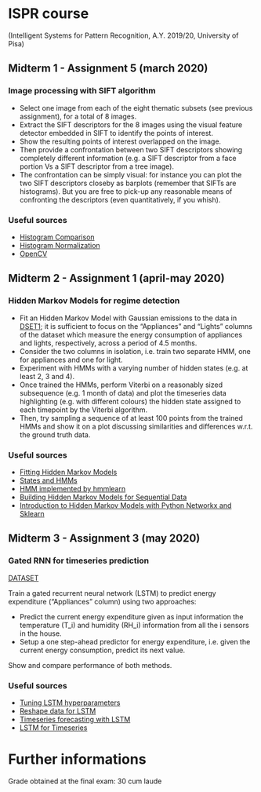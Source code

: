 # ISPR course 
(Intelligent Systems for Pattern Recognition, A.Y. 2019/20, University of Pisa)

## Midterm 1 - Assignment 5 (march 2020)
### Image processing with SIFT algorithm

- Select one image from each of the eight thematic subsets (see previous assignment), for a total of 8 images.
- Extract the SIFT descriptors for the 8 images using the visual feature detector embedded in SIFT to identify the
points of interest. 
- Show the resulting points of interest overlapped on the image. 
- Then provide a confrontation between two SIFT descriptors showing completely different information 
(e.g. a SIFT descriptor from a face portion Vs a SIFT descriptor from a tree image). 
- The confrontation can be simply visual: for instance you can plot the two SIFT descriptors closeby as barplots 
(remember that SIFTs are histograms). But you are free to pick-up any
reasonable means of confronting the descriptors (even quantitatively, if you whish).


### Useful sources
- [Histogram Comparison](https://docs.opencv.org/2.4/doc/tutorials/imgproc/histograms/histogram_comparison/histogram_comparison.html#theory)
- [Histogram Normalization](https://docs.opencv.org/2.4/modules/core/doc/operations_on_arrays.html#normalize)
- [OpenCV](https://books.google.it/books?id=LPm3DQAAQBAJ)




## Midterm 2 - Assignment 1 (april-may 2020)
### Hidden Markov Models for regime detection
- Fit an Hidden Markov Model with Gaussian emissions to the data in [DSET1](https://archive.ics.uci.edu/ml/datasets/Appliances+energy+prediction#); 
it is sufficient to focus on the “Appliances” and “Lights” columns of the dataset which measure the energy consumption of appliances and lights, respectively, across a period of 4.5 months. 
- Consider the two columns in isolation, i.e. train two separate HMM, one for appliances and one for light. 
- Experiment with HMMs with a varying number of hidden states (e.g. at least 2, 3 and 4). 
- Once trained the HMMs, perform Viterbi on a reasonably sized subsequence (e.g. 1 month of data) and plot the timeseries data highlighting (e.g. with different colours) the hidden state assigned to each timepoint by the Viterbi algorithm. 
- Then, try sampling a sequence of at least 100 points from the trained HMMs and show it on a plot discussing similarities and differences w.r.t. the ground truth data.

### Useful sources
- [Fitting Hidden Markov Models](https://waterprogramming.wordpress.com/2018/07/03/fitting-hidden-markov-models-part-ii-sample-python-script/)
- [States and HMMs](https://www.analyzemydata.org/analyses/2017/10/6/states-and-hmms)
- [HMM implemented by hmmlearn](https://tomaxent.com/2017/05/01/HMM-implemented-by-hmmlearn/)
- [Building Hidden Markov Models for Sequential Data](https://www.youtube.com/watch?v=Fc-up710V9A&t=177s)
- [Introduction to Hidden Markov Models with Python Networkx and Sklearn](http://www.blackarbs.com/blog/introduction-hidden-markov-models-python-networkx-sklearn/2/9/2017)




## Midterm 3 - Assignment 3 (may 2020)
### Gated RNN for timeseries prediction

[DATASET](https://archive.ics.uci.edu/ml/datasets/Appliances+energy+prediction#) 

Train a gated recurrent neural network (LSTM) to predict energy expenditure (“Appliances” column) using two approaches:
- Predict the current energy expenditure given as input information the temperature (T_i) and humidity (RH_i) information from all the i sensors in the house.
- Setup a one step-ahead predictor for energy expenditure, i.e. given the current energy consumption, predict its next value.

Show and compare performance of both methods.

### Useful sources
- [Tuning LSTM hyperparameters](https://machinelearningmastery.com/tune-lstm-hyperparameters-keras-time-series-forecasting/)
- [Reshape data for LSTM](https://towardsdatascience.com/how-to-reshape-data-and-do-regression-for-time-series-using-lstm-133dad96cd00)
- [Timeseries forecasting with LSTM](https://www.curiousily.com/posts/time-series-forecasting-with-lstms-using-tensorflow-2-and-keras-in-python/)
- [LSTM for Timeseries](https://towardsdatascience.com/time-series-analysis-visualization-forecasting-with-lstm-77a905180eba)

# Further informations
Grade obtained at the final exam: 30 cum laude
